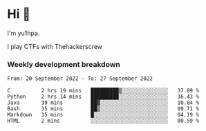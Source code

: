# Hi 👋

I'm yu1hpa.

I play CTFs with Thehackerscrew

### Weekly development breakdown

<!--START_SECTION:waka-->

```text
From: 20 September 2022 - To: 27 September 2022

C          2 hrs 19 mins   █████████▒░░░░░░░░░░░░░░░   37.89 %
Python     2 hrs 14 mins   █████████░░░░░░░░░░░░░░░░   36.43 %
Java       39 mins         ██▓░░░░░░░░░░░░░░░░░░░░░░   10.84 %
Bash       35 mins         ██▒░░░░░░░░░░░░░░░░░░░░░░   09.71 %
Markdown   15 mins         █░░░░░░░░░░░░░░░░░░░░░░░░   04.19 %
HTML       2 mins          ░░░░░░░░░░░░░░░░░░░░░░░░░   00.59 %
```

<!--END_SECTION:waka-->

